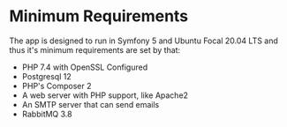 # Minimum Requirements

The app is designed to run in Symfony 5 and Ubuntu Focal 20.04 LTS and thus it's minimum requirements are set by that:

* PHP 7.4 with OpenSSL Configured
* Postgresql 12
* PHP's Composer 2
* A web server with PHP support, like Apache2
* An SMTP server that can send emails
* RabbitMQ 3.8

